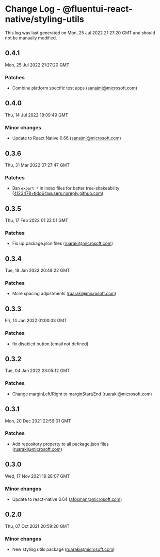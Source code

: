 # Change Log - @fluentui-react-native/styling-utils

This log was last generated on Mon, 25 Jul 2022 21:27:20 GMT and should not be manually modified.

<!-- Start content -->

## 0.4.1

Mon, 25 Jul 2022 21:27:20 GMT

### Patches

- Combine platform specific test apps (sanajmi@microsoft.com)

## 0.4.0

Thu, 14 Jul 2022 18:09:49 GMT

### Minor changes

- Update to React Native 0.66 (sanajmi@microsoft.com)

## 0.3.6

Thu, 31 Mar 2022 07:27:47 GMT

### Patches

- Ban `export *` in index files for better tree-shakeability (4123478+tido64@users.noreply.github.com)

## 0.3.5

Thu, 17 Feb 2022 01:22:01 GMT

### Patches

- Fix up package.json files (ruaraki@microsoft.com)

## 0.3.4

Tue, 18 Jan 2022 20:49:22 GMT

### Patches

- More spacing adjustments (ruaraki@microsoft.com)

## 0.3.3

Fri, 14 Jan 2022 01:00:03 GMT

### Patches

- fix disabled button (email not defined)

## 0.3.2

Tue, 04 Jan 2022 23:05:12 GMT

### Patches

- Change marginLeft/Right to marginStart/End (ruaraki@microsoft.com)

## 0.3.1

Mon, 20 Dec 2021 22:56:01 GMT

### Patches

- Add repository property to all package.json files (ruaraki@microsoft.com)

## 0.3.0

Wed, 17 Nov 2021 19:28:07 GMT

### Minor changes

- Update to react-native 0.64 (afoxman@microsoft.com)

## 0.2.0

Thu, 07 Oct 2021 20:59:20 GMT

### Minor changes

- New styling utils package (ruaraki@microsoft.com)
